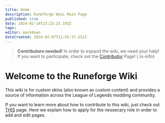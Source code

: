 ```yaml
---
title: Home
description: Runeforge Wiki Main Page
published: true
date: 2024-02-14T23:23:23.193Z
tags: 
editor: markdown
dateCreated: 2024-02-07T11:55:37.251Z
---
```


> **Contributors needed!**
> In order to expand the wiki, we need your help! If you want to participate, check out the [Contributor](/posting-guide/apply-as-contributor) Page!
{.is-info}


# Welcome to the Runeforge Wiki
This wiki is for custom skins (also known as custom content) and provides a source of information across the League of Legends modding community.

If you want to learn more about how to contribute to this wiki, just check out [THIS](/posting-guide/apply-as-contributor) page. Here we explain how to apply for the nessecary role in order to add and edit pages. 


